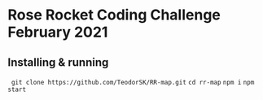 # Rose Rocket Coding Challenge February 2021

## Installing & running

 ` git clone https://github.com/TeodorSK/RR-map.git`
 ` cd rr-map `
 ` npm i `
 ` npm start `